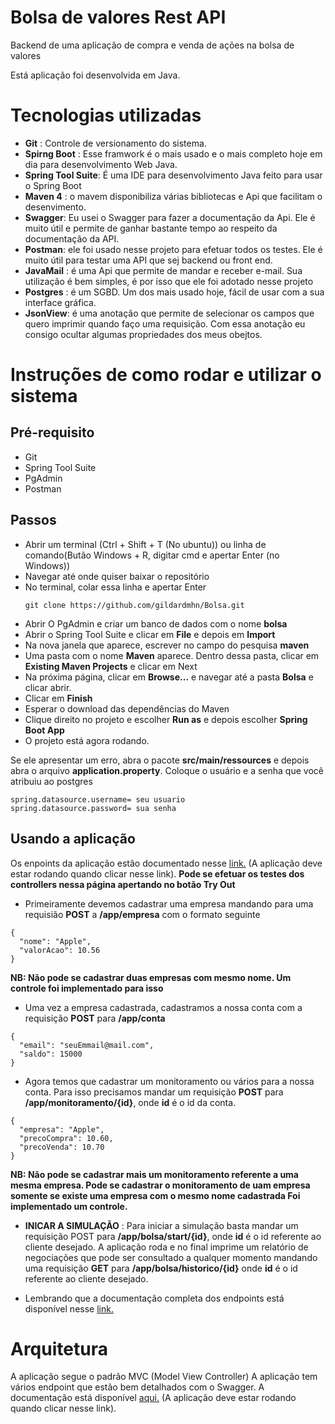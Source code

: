 # Bolsa de valores Rest API
Backend de uma aplicação de compra e venda de ações na bolsa de valores

Está aplicação foi desenvolvida em Java.

# Tecnologias utilizadas
* **Git** : Controle de versionamento do sistema.
* **Spirng Boot** : Esse framwork é o mais usado e o mais completo hoje em dia para desenvolvimento Web Java.
* **Spring Tool Suite**: É uma IDE para desenvolvimento Java feito para usar o Spring Boot
* **Maven 4** : o mavem disponibiliza várias bibliotecas e Api que facilitam o desenvimento.
* **Swagger**: Eu usei o Swagger para fazer a documentação da Api. Ele é muito útil e permite de ganhar bastante tempo ao respeito da documentação da API.
* **Postman**: ele foi usado nesse projeto para efetuar todos os testes. Ele é muito útil para testar uma API que sej backend ou front end.
* **JavaMail** : é uma Api que permite de mandar e receber e-mail. Sua utilização é bem simples, é por isso que ele foi adotado nesse projeto
* **Postgres** : é um SGBD. Um dos mais usado hoje, fácil de usar com a sua interface gráfica.
* **JsonView**: é uma anotação que permite de selecionar os campos que quero imprimir quando faço uma requisição. Com essa anotação eu consigo ocultar algumas propriedades dos meus obejtos.

# Instruções de como rodar e utilizar o sistema

## Pré-requisito

* Git
* Spring Tool Suite
* PgAdmin
* Postman

## Passos

* Abrir um terminal (Ctrl + Shift + T (No ubuntu)) ou linha de comando(Butão Windows + R, digitar cmd e apertar Enter (no Windows))
* Navegar até onde quiser baixar o repositório
* No terminal, colar essa linha e apertar Enter
  ```
  git clone https://github.com/gildardmhn/Bolsa.git
  ```
* Abrir O PgAdmin e criar um banco de dados com o nome **bolsa**
* Abrir o Spring Tool Suite e clicar em **File** e depois em **Import**
* Na nova janela que aparece, escrever no campo do pesquisa **maven**
* Uma pasta com o nome **Maven** aparece. Dentro dessa pasta, clicar em **Existing Maven Projects** e clicar em Next
* Na próxima página, clicar em **Browse...** e navegar até a pasta **Bolsa** e clicar abrir.
* Clicar em  **Finish**
* Esperar o download das dependências do Maven
* Clique direito no projeto e escolher **Run as** e depois escolher **Spring Boot App**
* O projeto está agora rodando.

Se ele apresentar um erro, abra o pacote **src/main/ressources** e depois abra o arquivo **application.property**.
Coloque o usuário e a senha que você atribuiu ao postgres
 ```
spring.datasource.username= seu usuario
spring.datasource.password= sua senha 
```

## Usando a aplicação

Os enpoints da aplicação estão documentado nesse [link.](http://localhost:9000/swagger-ui.html) (A aplicação deve estar rodando quando clicar nesse link).
**Pode se efetuar os testes dos controllers nessa página apertando no botão Try Out**
* Primeiramente devemos cadastrar uma empresa mandando para uma requisião **POST** a **/app/empresa** com o formato seguinte
```
{
  "nome": "Apple",
  "valorAcao": 10.56
}
```
**NB: Não pode se cadastrar duas empresas com mesmo nome. Um controle foi implementado para isso**

* Uma vez a empresa cadastrada, cadastramos a nossa conta com a requisição **POST** para **/app/conta**
```
{
  "email": "seuEmmail@mail.com",
  "saldo": 15000
}
```

* Agora temos que cadastrar um monitoramento ou vários para a nossa conta. Para isso precisamos mandar um requisição **POST** para
**/app/monitoramento/{id}**, onde **id** é o id da conta.
```
{
  "empresa": "Apple",
  "precoCompra": 10.60,
  "precoVenda": 10.70
}
```

**NB: Não pode se cadastrar mais um monitoramento referente a uma mesma empresa. 
Pode se cadastrar o monitoramento de uam empresa somente se existe uma empresa com o mesmo nome cadastrada Foi implementado um controle.**

* **INICAR A SIMULAÇÃO** : 
Para iniciar a simulação basta mandar um requisição POST para **/app/bolsa/start/{id}**, onde **id** é o id referente ao cliente desejado.
A aplicação roda e no final imprime um relatório de negociações que pode ser consultado a qualquer momento mandando uma 
requisição **GET** para **/app/bolsa/historico/{id}** onde **id** é o id referente ao cliente desejado.

* Lembrando que a documentação completa dos endpoints está disponível nesse [link.](http://localhost:9000/swagger-ui.html)

# Arquitetura

A aplicação segue o padrão MVC (Model View Controller)
A aplicação tem vários endpoint que estão bem detalhados com o Swagger. A documentação está disponível [aqui.](http://localhost:9000/swagger-ui.html) (A aplicação deve estar rodando quando clicar nesse link).
